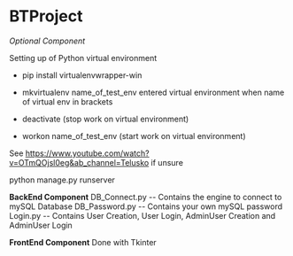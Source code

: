 # BTProject

_Optional Component_ 

Setting up of Python virtual environment 
- pip install virtualenvwrapper-win 
- mkvirtualenv name_of_test_env
entered virtual environment when name of virtual env in brackets 

- deactivate (stop work on virtual environment) 
- workon name_of_test_env (start work on virtual environment) 

See https://www.youtube.com/watch?v=OTmQOjsl0eg&ab_channel=Telusko if unsure 
 
python manage.py runserver

__BackEnd Component__ 
DB_Connect.py -- Contains the engine to connect to mySQL Database 
DB_Password.py -- Contains your own mySQL password 
Login.py -- Contains User Creation, User Login, AdminUser Creation and AdminUser Login  


__FrontEnd Component__ 
Done with Tkinter 

